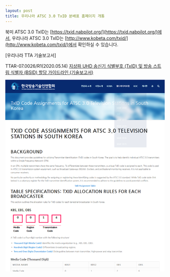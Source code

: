 ```yaml
---
layout: post
title: 우리나라 ATSC 3.0 TxID 분배표 홈페이지 개통
---
```


북미 ATSC 3.0 TxID는 [https://txid.nabpilot.org/](https://txid.nabpilot.org/)에서,
우리나라 ATSC 3.0 TxID는 [http://www.kobeta.com/txid/](http://www.kobeta.com/txid/)에서 확인하실 수 있습니다.

[우리나라 TTA 기술보고서]

TTAR-07.0026/R1(2020.05.14) 
[지상파 UHD 송신기 식별부호 (TxID) 및 방송 스트림 식별자 (BSID) 할당 가이드라인 (기술보고서)](https://tta.or.kr/tta/ttaSearchView.do?key=77&searchStandardNo=TTAR-07.0026/R1&searchCate=TTAR)

![그림](/images/txid2024.png)
